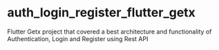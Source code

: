 # auth_login_register_flutter_getx
Flutter Getx project that covered a best architecture and functionality of Authentication, Login and Register using Rest API

